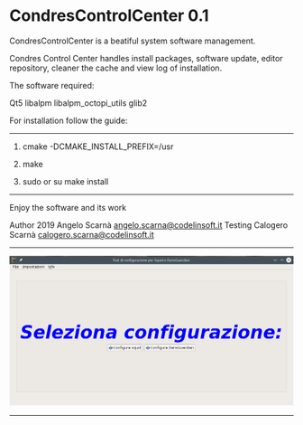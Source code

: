 CondresControlCenter 0.1
=========

CondresControlCenter is a beatiful system software management.

Condres Control Center handles install packages, software update, 
editor repository, cleaner the cache and view log of installation.

The software required:

Qt5
libalpm
libalpm_octopi_utils
glib2

For installation follow the guide:

---------------------------------------------------------------------

1) cmake -DCMAKE_INSTALL_PREFIX=/usr

2) make

3) sudo or su make install

---------------------------------------------------------------------

Enjoy the software and its work

Author 2019 Angelo Scarnà <angelo.scarna@codelinsoft.it>
Testing Calogero Scarnà <calogero.scarna@codelinsoft.it>

------------------------------------------------------------------------
![ScreenShot](https://github.com/kratos83/Squid-gui/blob/master/squid-gui_main.png)

------------------------------------------------------------------------
